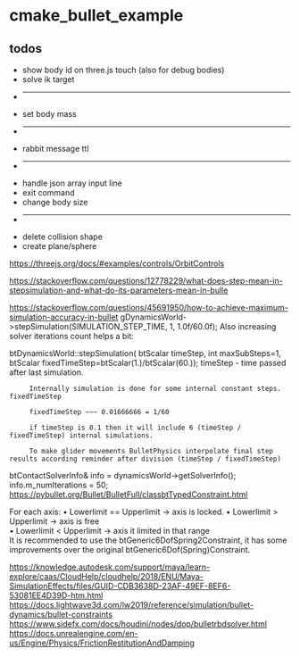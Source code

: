 # cmake_bullet_example


## todos
  * show body id on three.js touch (also for debug bodies)
  * solve ik target
  * -----
  * set body mass
  * -----
  * rabbit message ttl
  * -----
  * handle json array input line
  * exit command
  * change body size
  * -----
  * delete collision shape
  * create plane/sphere

https://threejs.org/docs/#examples/controls/OrbitControls

https://stackoverflow.com/questions/12778229/what-does-step-mean-in-stepsimulation-and-what-do-its-parameters-mean-in-bulle

https://stackoverflow.com/questions/45691950/how-to-achieve-maximum-simulation-accuracy-in-bullet
gDynamicsWorld->stepSimulation(SIMULATION_STEP_TIME, 1, 1.0f/60.0f);
Also increasing solver iterations count helps a bit:

btDynamicsWorld::stepSimulation(
   btScalar timeStep,
      int maxSubSteps=1,
         btScalar fixedTimeStep=btScalar(1.)/btScalar(60.));
         timeStep - time passed after last simulation.

         Internally simulation is done for some internal constant steps. fixedTimeStep

         fixedTimeStep ~~~ 0.01666666 = 1/60

         if timeStep is 0.1 then it will include 6 (timeStep / fixedTimeStep) internal simulations.

         To make glider movements BulletPhysics interpolate final step results according reminder after division (timeStep / fixedTimeStep)


btContactSolverInfo& info = dynamicsWorld->getSolverInfo();
info.m_numIterations = 50;
https://pybullet.org/Bullet/BulletFull/classbtTypedConstraint.html



For each axis:
• Lowerlimit	==	Upperlimit	->	axis	is	locked.	
• Lowerlimit	>	Upperlimit	->	axis	is	free	
• Lowerlimit	<	Upperlimit	->	axis	it	limited	in	that	range	
It	is	recommended	to	use	the	btGeneric6DofSpring2Constraint, it	has	some	
improvements	over	the	original	btGeneric6Dof(Spring)Constraint.



https://knowledge.autodesk.com/support/maya/learn-explore/caas/CloudHelp/cloudhelp/2018/ENU/Maya-SimulationEffects/files/GUID-CDB3638D-23AF-49EF-8EF6-53081EE4D39D-htm.html
https://docs.lightwave3d.com/lw2019/reference/simulation/bullet-dynamics/bullet-constraints
https://www.sidefx.com/docs/houdini/nodes/dop/bulletrbdsolver.html
https://docs.unrealengine.com/en-us/Engine/Physics/FrictionRestitutionAndDamping



